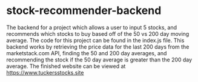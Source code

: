 # stock-recommender-backend
The backend for a project which allows a user to input 5 stocks, and recommends which stocks to buy based off of the 50 vs 200 day moving average. The code for this project can be found in the index.js file. This backend works by retrieving the price data for the last 200 days from the marketstack.com API, finding the 50 and 200 day averages, and recommending the stock if the 50 day average is greater than the 200 day average. The finished website can be viewed at https://www.tuckersstocks.site
